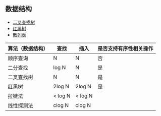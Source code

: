## 数据结构
* [二叉查找树](https://github.com/woai3c/Algorithm/tree/master/03/binary-search-tree)
* [红黑树](https://github.com/woai3c/Algorithm/tree/master/03/red-black-tree)
* [散列表](https://github.com/woai3c/Algorithm/tree/master/03/hash-table)

|算法（数据结构）|查找|插入|是否支持有序性相关操作|
|-|-|-|-|
|顺序查询|N|N|否|
|二分查找|log N|N|是|
|二叉查找树|N|N|是|
|红黑树|2log N|2log N|是|
|拉链法|< log N| < log N||
|线性探测法|clog N|clog N||
